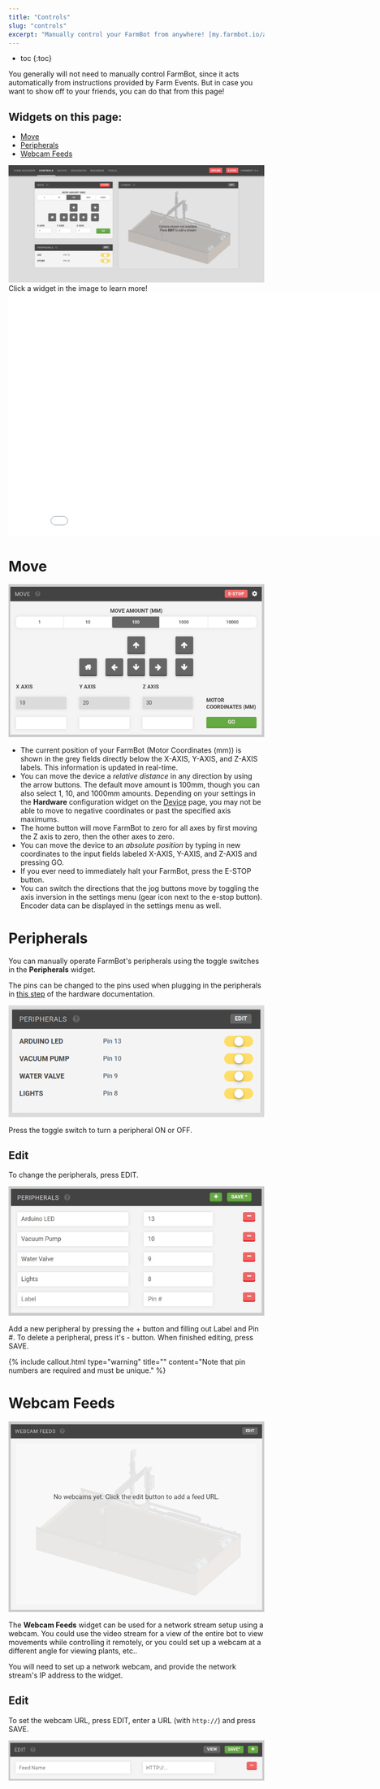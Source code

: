 ```yaml
---
title: "Controls"
slug: "controls"
excerpt: "Manually control your FarmBot from anywhere! [my.farmbot.io/app/controls](http://my.farmbot.io/app/controls)"
---
```


* toc
{:toc}

You generally will not need to manually control FarmBot, since it acts automatically from instructions provided by Farm Events. But in case you want to show off to your friends, you can do that from this page!

## Widgets on this page:
 * [Move](#move)
 * [Peripherals](#peripherals)
 * [Webcam Feeds](#webcam-feeds)

<div class="nav-image">
  <img class="nav-image" src="controls.png" alt="Controls" />
  <a href="https://software.farmbot.io/docs/controls#move" style="top: 14.1%; left: 10.2%; width: 30.51%; height: 47.6%;"></a>
  <a href="https://software.farmbot.io/docs/controls#peripherals" style="top: 66.5%; left: 10.2%; width: 30.56%; height: 19.5%;"></a>
  <a href="https://software.farmbot.io/docs/controls#webcam-feeds" style="top: 14%; left: 42.99%; width: 46.8%; height: 73%;"></a>
</div>
<figcaption class="caption">Click a widget in the image to learn more!</figcaption>



<iframe class="embedly-embed" src="//cdn.embedly.com/widgets/media.html?src=https%3A%2F%2Fwww.youtube.com%2Fembed%2Fvideoseries%3Flist%3DPLMhsMRlKjcNIYlDKDdKvPQuHqBjjS1ZGc&url=http%3A%2F%2Fwww.youtube.com%2Fwatch%3Fv%3D5spRMMoocDU&image=https%3A%2F%2Fi.ytimg.com%2Fvi%2F5spRMMoocDU%2Fhqdefault.jpg&key=f2aa6fc3595946d0afc3d76cbbd25dc3&type=text%2Fhtml&schema=youtube" width="854" height="480" scrolling="no" frameborder="0" allowfullscreen></iframe>

# Move

![move.png](move.png)

  * The current position of your FarmBot (Motor Coordinates (mm)) is shown in the grey fields directly below the X-AXIS, Y-AXIS, and Z-AXIS labels. This information is updated in real-time.
  * You can move the device a *relative distance* in any direction by using the arrow buttons. The default move amount is 100mm, though you can also select 1, 10, and 1000mm amounts. Depending on your settings in the **Hardware** configuration widget on the [Device](../Web-App/device.md)  page, you may not be able to move to negative coordinates or past the specified axis maximums.
  * The home button will move FarmBot to zero for all axes by first moving the Z axis to zero, then the other axes to zero.
  * You can move the device to an *absolute position* by typing in new coordinates to the input fields labeled X-AXIS, Y-AXIS, and Z-AXIS and pressing <span class="fb-button fb-green">GO</span>.
  * If you ever need to immediately halt your FarmBot, press the <span class="fb-button fb-red">E-STOP</span> button.
  * You can switch the directions that the jog buttons move by toggling the axis inversion in the settings menu (gear icon next to the e-stop button). Encoder data can be displayed in the settings menu as well.

# Peripherals
You can manually operate FarmBot's peripherals using the toggle switches in the **Peripherals** widget.

The pins can be changed to the pins used when plugging in the peripherals in [this step](https://genesis.farmbot.io/docs/plug-everything-in#step-3-connect-the-peripherals) of the hardware documentation.

![peripherals_unknown.png](peripherals_unknown.png)

Press the toggle switch to turn a peripheral ON or OFF.

## Edit
To change the peripherals, press <span class="fb-button fb-gray">EDIT</span>.

![Peripherals Edit.JPG](Peripherals_Edit.JPG)

Add a new peripheral by pressing the <span class="fb-button fb-green">+</span> button and filling out <span class="fb-input">Label</span> and <span class="fb-input">Pin #</span>. To delete a peripheral, press it's <span class="fb-button fb-red">-</span> button. When finished editing, press <span class="fb-button fb-green">SAVE</span>.

{%
include callout.html
type="warning"
title=""
content="Note that pin numbers are required and must be unique."
%}

# Webcam Feeds

![webcam.png](webcam.png)

The __Webcam Feeds__ widget can be used for a network stream setup using a webcam. You could use the video stream for a view of the entire bot to view movements while controlling it remotely, or you could set up a webcam at a different angle for viewing plants, etc..

You will need to set up a network webcam, and provide the network stream's IP address to the widget.

## Edit
To set the webcam URL, press <span class="fb-button fb-gray">EDIT</span>, enter a URL (with `http://`) and press <span class="fb-button fb-green">SAVE</span>.

![webcam_inputs.png](webcam_inputs.png)

